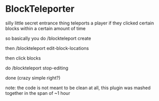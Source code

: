 # BlockTeleporter
silly little secret entrance thing
teleports a player if they clicked certain blocks within a certain amount of time


so basically you do /blockteleport create <name>

then /blockteleport edit-block-locations

then click blocks

do /blockteleport stop-editing


done (crazy simple right?)


note: the code is not meant to be clean at all, this plugin was mashed together in the span of ~1 hour
